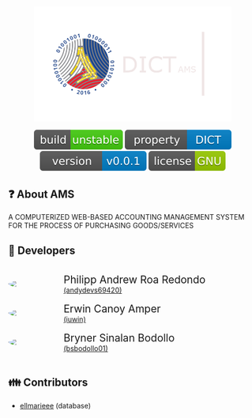 <p align="center"><a href="https://laravel.com" target="_blank"><img src="public/images/dict-temporary.png" width="400"></a></p>

<p align="center">
    <a href="https://github.com/andydevs69420/dict_ams.git"><img src="public/images/build-info.svg" alt="Build Status"></a>
    <a href="https://github.com/andydevs69420/dict_ams.git"><img src="public/images/property-info.svg" alt="Property"></a>
    <a href="https://github.com/andydevs69420/dict_ams.git"><img src="public/images/version-info.svg" alt="Latest Stable Version"></a>
    <a href="https://github.com/andydevs69420/dict_ams.git"><img src="public/images/license-info.svg" alt="License"></a>
</p>

## ❓ About AMS

A COMPUTERIZED WEB-BASED ACCOUNTING MANAGEMENT SYSTEM FOR THE PROCESS OF PURCHASING GOODS/SERVICES

## 👦 Developers 

<br>
<div style="display: flex; flex-direction: row; flex-wrap: nowrap; align-items: center;">
    <img src="https://avatars.githubusercontent.com/u/58409313?v=4" width="92" style="display: inline; border-radius: 50%;">
    <div style="display: block; margin-left: 20px;">
        <span role="text" style="display: block; font-size: 1.5em;">Philipp Andrew Roa Redondo</span>
        <a href="https://github.com/andydevs69420" style="display: block; font-size: 1em;">(andydevs69420)</a>
    </div>
</div>
<br>
<div style="display: flex; flex-direction: row; flex-wrap: nowrap; align-items: center;">
    <img src="https://avatars.githubusercontent.com/u/40266802?v=4" width="92" style="border-radius: 50%;" /> 
    <div style="display: block; margin-left: 20px;">
        <span role="text" style="display: block; font-size: 1.5em;">Erwin Canoy Amper</span>
        <a href="https://github.com/iuwin" style="display: block; font-size: 1em;">(iuwin)</a>
    </div>
</div>
<br>
<div style="display: flex; flex-direction: row; flex-wrap: nowrap; align-items: center;">
    <img src="https://avatars.githubusercontent.com/u/96167471?v=4" width="92" style="border-radius: 50%;" /> 
    <div style="display: block; margin-left: 20px;">
        <span role="text" style="display: block; font-size: 1.5em;">Bryner Sinalan Bodollo</span>
        <a href="https://github.com/bsbodollo01" style="display: block; font-size: 1em;">(bsbodollo01)</a>
    </div>
</div>
<br>

## 👪 Contributors

- <span><a href="https://github.com/ellmarieee" style="font-size: 1em;">ellmarieee</a> (database)</span>

